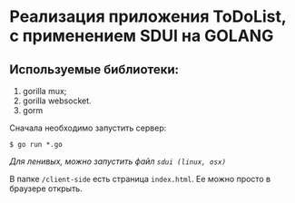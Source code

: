 # Реализация приложения ToDoList, с применением SDUI на GOLANG

## Используемые библиотеки:
1) gorilla mux;
1) gorilla websocket.
1) gorm

Сначала необходимо запустить сервер:

`$ go run *.go`

_Для ленивых, можно запустить файл `sdui (linux, osx)`_

В папке `/client-side` есть страница `index.html`. Ее можно просто в браузере открыть.
